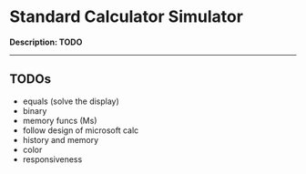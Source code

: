 # Standard Calculator Simulator
**Description: TODO**

---

## TODOs
- equals (solve the display)
- binary
- memory funcs (Ms)
- follow design of microsoft calc
- history and memory
- color
- responsiveness